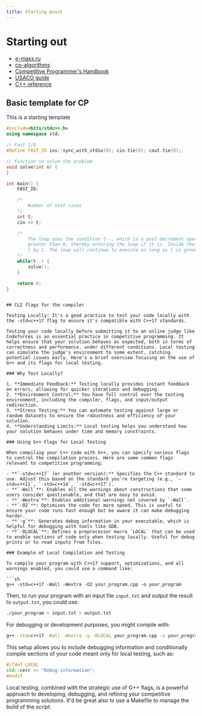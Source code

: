 ```yaml
---
title: Starting point
---
```


# Starting out

- [e-maxx.ru](http://e-maxx.ru/index.php)
- [cp-algorithms](https://github.com/cp-algorithms/cp-algorithms)
- [Competitive Programmer's Handbook](https://cses.fi/book/book.pdf)
- [USACO guide](https://usaco.guide/general/intro-cp?lang=cpp)
- [C++ reference](https://cplusplus.com/)

## Basic template for CP

This is a starting template

```c++
#include<bits/stdc++.h>
using namespace std;

// Fast I/O
#define FAST_IO ios::sync_with_stdio(0); cin.tie(0); cout.tie(0);

// Function to solve the problem
void solve(int n) {
}

int main() {
    FAST_IO;

    /*
        Number of test cases
    */
    int t;
    cin >> t;

    /*
        The loop uses the condition t--, which is a post-decrement operation. This means the loop checks t to see if it's 
        greater than 0, thereby entering the loop if it is. Inside the loop, after checking the condition, it decrements 
        t by 1. The loop will continue to execute as long as t is greater than 0. Like a countdown.
    */
    while(t--) {
        solve();
    }

    return 0;
}
```

```

## CLI flags for the compiler

Testing Locally: It's a good practice to test your code locally with the -std=c++17 flag to ensure it's compatible with C++17 standards.

Testing your code locally before submitting it to an online judge like Codeforces is an essential practice in competitive programming. It helps ensure that your solution behaves as expected, both in terms of correctness and performance, under different conditions. Local testing can simulate the judge's environment to some extent, catching potential issues early. Here's a brief overview focusing on the use of G++ and its flags for local testing.

### Why Test Locally?

1. **Immediate Feedback:** Testing locally provides instant feedback on errors, allowing for quicker iterations and debugging.
2. **Environment Control:** You have full control over the testing environment, including the compiler, flags, and input/output redirection.
3. **Stress Testing:** You can automate testing against large or random datasets to ensure the robustness and efficiency of your solution.
4. **Understanding Limits:** Local testing helps you understand how your solution behaves under time and memory constraints.

### Using G++ Flags for Local Testing

When compiling your C++ code with G++, you can specify various flags to control the compilation process. Here are some common flags relevant to competitive programming:

- **`-std=c++17` (or another version):** Specifies the C++ standard to use. Adjust this based on the standard you're targeting (e.g., `-std=c++11`, `-std=c++14`, `-std=c++17`).
- **`-Wall`**: Enables all the warnings about constructions that some users consider questionable, and that are easy to avoid.
- **`-Wextra`**: Enables additional warnings not covered by `-Wall`.
- **`-O2`**: Optimizes the code for more speed. This is useful to ensure your code runs fast enough but be aware it can make debugging harder.
- **`-g`**: Generates debug information in your executable, which is helpful for debugging with tools like GDB.
- **`-DLOCAL`**: Defines a preprocessor macro `LOCAL` that can be used to enable sections of code only when testing locally. Useful for debug prints or to read inputs from files.

### Example of Local Compilation and Testing

To compile your program with C++17 support, optimizations, and all warnings enabled, you could use a command like:

```sh
g++ -std=c++17 -Wall -Wextra -O2 your_program.cpp -o your_program
```

Then, to run your program with an input file `input.txt` and output the result to `output.txt`, you could use:

```sh
./your_program < input.txt > output.txt
```

For debugging or development purposes, you might compile with:

```sh
g++ -std=c++17 -Wall -Wextra -g -DLOCAL your_program.cpp -o your_program
```

This setup allows you to include debugging information and conditionally compile sections of your code meant only for local testing, such as:

```cpp
#ifdef LOCAL
std::cerr << "Debug information";
#endif
```

Local testing, combined with the strategic use of G++ flags, is a powerful approach to developing, debugging, and refining your competitive programming solutions. It'd be great also to use a Makefile to manage the build of the script.
